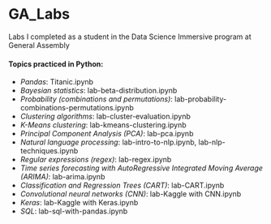 # GA_Labs
Labs I completed as a student in the Data Science Immersive program at General Assembly

#### Topics practiced in Python:
- _Pandas_: Titanic.ipynb
- _Bayesian statistics_: lab-beta-distribution.ipynb
- _Probability (combinations and permutations)_: lab-probability-combinations-permutations.ipynb
- _Clustering algorithms_: lab-cluster-evaluation.ipynb
- _K-Means clustering_: lab-kmeans-clustering.ipynb
- _Principal Component Analysis (PCA)_: lab-pca.ipynb
- _Natural language processing_: lab-intro-to-nlp.ipynb, lab-nlp-techniques.ipynb
- _Regular expressions (regex)_: lab-regex.ipynb
- _Time series forecasting with AutoRegressive Integrated Moving Average (ARIMA)_: lab-arima.ipynb
- _Classification and Regression Trees (CART)_: lab-CART.ipynb
- _Convolutional neural networks (CNN)_: lab-Kaggle with CNN.ipynb
- _Keras_: lab-Kaggle with Keras.ipynb
- _SQL_: lab-sql-with-pandas.ipynb
